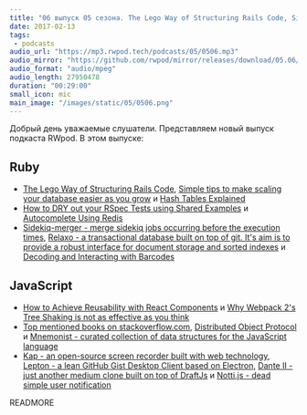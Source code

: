 ```yaml
---
title: "06 выпуск 05 сезона. The Lego Way of Structuring Rails Code, Sidekiq-merger, Relaxo, Kap, Dante II, Notti.js, Lepton и прочее"
date: 2017-02-13
tags:
 - podcasts
audio_url: "https://mp3.rwpod.tech/podcasts/05/0506.mp3"
audio_mirror: "https://github.com/rwpod/mirror/releases/download/05.06/0506.mp3"
audio_format: "audio/mpeg"
audio_length: 27950478
duration: "00:29:00"
small_icon: mic
main_image: "/images/static/05/0506.png"
---
```


Добрый день уважаемые слушатели. Представляем новый выпуск подкаста RWpod. В этом выпуске:

## Ruby

 - [The Lego Way of Structuring Rails Code](http://engineering.vinted.com/2017/02/13/how-to-structure-code/), [Simple tips to make scaling your database easier as you grow](http://blog.honeybadger.io/easy_rails_database_scaling_wins/) и [Hash Tables Explained](http://www.blackbytes.info/2017/02/hash-tables-explained/)
 - [How to DRY out your RSpec Tests using Shared Examples](https://medium.freecodecamp.com/how-to-dry-out-your-rspec-tests-using-shared-examples-d5cc5d33fd76) и [Autocomplete Using Redis](http://blog.katpadi.ph/autocomplete-with-redis/)
 - [Sidekiq-merger - merge sidekiq jobs occurring before the execution times](https://github.com/dtaniwaki/sidekiq-merger), [Relaxo - a transactional database built on top of git. It's aim is to provide a robust interface for document storage and sorted indexes](https://github.com/ioquatix/relaxo) и [Decoding and Interacting with Barcodes](https://www.driftingruby.com/episodes/decoding-and-interacting-with-barcodes)

## JavaScript

 - [How to Achieve Reusability with React Components](https://medium.com/walmartlabs/how-to-achieve-reusability-with-react-components-81edeb7fb0e0) и [Why Webpack 2's Tree Shaking is not as effective as you think](https://advancedweb.hu/2017/02/07/treeshaking/)
 - [Top mentioned books on stackoverflow.com](http://www.dev-books.com/), [Distributed Object Protocol](https://distributedobjectprotocol.org/) и [Mnemonist - curated collection of data structures for the JavaScript language](https://yomguithereal.github.io/mnemonist/)
 - [Kap - an open-source screen recorder built with web technology](https://getkap.co/), [Lepton - a lean GitHub Gist Desktop Client based on Electron](http://hackjutsu.com/Lepton/), [Dante II - just another medium clone built on top of DraftJs](https://michelson.github.io/dante2/) и [Notti.js - dead simple user notification](https://notti.surge.sh/)

READMORE

